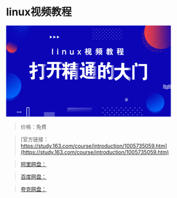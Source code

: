 # linux视频教程

![img](../../../assets/study163/free/e921d20d-cd3e-4840-b3da-df8cb0ff8f80.png)

> 价格：免费

> [官方链接：https://study.163.com/course/introduction/1005735059.htm](https://study.163.com/course/introduction/1005735059.htm)

> [阿里网盘：]()

> [百度网盘：]()

> [夸克网盘：]()
